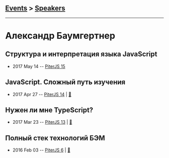 ## [Events](../README.md) > [Speakers](../speakers.md)
---

# Александр Баумгертнер

## Структура и интерпретация языка JavaScript
- 2017 May 14 -- [PiterJS 15](https://www.youtube.com/watch?v=kqmW8PtObPo)    
## JavaScript. Сложный путь изучения
- 2017 Apr 27 -- [PiterJS 14](https://www.youtube.com/watch?v=2uWh7V70_d8)  | [:notebook:](https://easy-deep-learning.github.io/boost-your-javascript-knowledge-level/)  
## Нужен ли мне TypeScript?
- 2017 Mar 23 -- [PiterJS 13](https://www.youtube.com/watch?v=0lu3WYLW4ps)  | [:notebook:](https://easy-deep-learning.github.io/types-sugar-in-javascript/)  
## Полный стек технологий БЭМ
- 2016 Feb 03 -- [PiterJS 6](https://www.youtube.com/watch?v=VsGl-xZtxFg)  | [:notebook:](http://alexbaumgertner.github.io/presentation-bem-stack/)  
